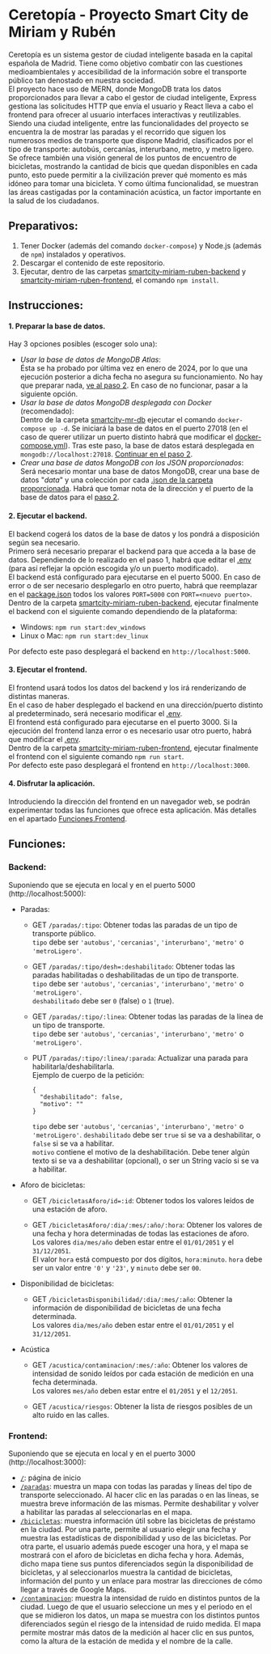 # Ceretopía - Proyecto Smart City de Miriam y Rubén
Ceretopía es un sistema gestor de ciudad inteligente basada en la capital española de Madrid. Tiene como objetivo combatir con las cuestiones medioambientales y accesibilidad de la información sobre el transporte público tan denostado en nuestra sociedad.  
El proyecto hace uso de MERN, donde MongoDB trata los datos proporcionados para llevar a cabo el gestor de ciudad inteligente, Express gestiona las solicitudes HTTP que envía el usuario y React lleva a cabo el frontend para ofrecer al usuario interfaces interactivas y reutilizables.  
Siendo una ciudad inteligente, entre las funcionalidades del proyecto se encuentra la de mostrar las paradas y el recorrido que siguen los numerosos medios de transporte que dispone Madrid, clasificados por el tipo de transporte: autobús, cercanías, interurbano, metro, y metro ligero. Se ofrece también una visión general de los puntos de encuentro de bicicletas, mostrando la cantidad de bicis que quedan disponibles en cada punto, esto puede permitir a la civilización prever qué momento es más idóneo para tomar una bicicleta. Y como última funcionalidad, se muestran las áreas castigadas por la contaminación acústica, un factor importante en la salud de los ciudadanos.


## Preparativos:
1. Tener Docker (además del comando `docker-compose`) y Node.js (además de `npm`) instalados y operativos.
2. Descargar el contenido de este repositorio.
3. Ejecutar, dentro de las carpetas [smartcity-miriam-ruben-backend](smartcity-miriam-ruben-backend/) y [smartcity-miriam-ruben-frontend](smartcity-miriam-ruben-frontend/), el comando `npm install`.


## Instrucciones:
#### 1. Preparar la base de datos.
Hay 3 opciones posibles (escoger solo una):
- *Usar la base de datos de MongoDB Atlas*:  
Ésta se ha probado por última vez en enero de 2024, por lo que una ejecución posterior a dicha fecha no asegura su funcionamiento. No hay que preparar nada, [ve al paso 2](#2-ejecutar-el-backend). En caso de no funcionar, pasar a la siguiente opción.
- *Usar la base de datos MongoDB desplegada con Docker* (recomendado):  
Dentro de la carpeta [smartcity-mr-db](smartcity-mr-db/) ejecutar el comando `docker-compose up -d`. Se iniciará la base de datos en el puerto 27018 (en el caso de querer utilizar un puerto distinto habrá que modificar el [docker-compose.yml](smartcity-mr-db/docker-compose.yml)). Tras este paso, la base de datos estará desplegada en `mongodb://localhost:27018`. [Continuar en el paso 2](#2-ejecutar-el-backend).
- *Crear una base de datos MongoDB con los JSON proporcionados*:  
Será necesario montar una base de datos MongoDB, crear una base de datos "*data*" y una colección por cada [.json de la carpeta proporcionada](smartcity-mr-db/data). Habrá que tomar nota de la dirección y el puerto de la base de datos para el [paso 2](#2-ejecutar-el-backend).  

#### 2. Ejecutar el backend.
El backend cogerá los datos de la base de datos y los pondrá a disposición según sea necesario.  
Primero será necesario preparar el backend para que acceda a la base de datos. Dependiendo de lo realizado en el paso 1, habrá que editar el [.env](smartcity-miriam-ruben-backend/.env) (para así reflejar la opción escogida y/o un puerto modificado).  
El backend está configurado para ejecutarse en el puerto 5000. En caso de error o de ser necesario desplegarlo en otro puerto, habrá que reemplazar en el [package.json](smartcity-miriam-ruben-backend/package.json) todos los valores `PORT=5000` con `PORT=<nuevo puerto>`.  
Dentro de la carpeta [smartcity-miriam-ruben-backend](smartcity-miriam-ruben-backend/), ejecutar finalmente el backend con el siguiente comando dependiendo de la plataforma:
- Windows: `npm run start:dev_windows`
- Linux o Mac: `npm run start:dev_linux`

Por defecto este paso desplegará el backend en `http://localhost:5000`.

#### 3. Ejecutar el frontend.
El frontend usará todos los datos del backend y los irá renderizando de distintas maneras.  
En el caso de haber desplegado el backend en una dirección/puerto distinto al predeterminado, será necesario modificar el [.env](smartcity-miriam-ruben-frontend/.env).  
El frontend está configurado para ejecutarse en el puerto 3000. Si la ejecución del frontend lanza error o es necesario usar otro puerto, habrá que modificar el [.env](smartcity-miriam-ruben-frontend/.env).  
Dentro de la carpeta [smartcity-miriam-ruben-frontend](smartcity-miriam-ruben-frontend/), ejecutar finalmente el frontend con el siguiente comando `npm run start`.  
Por defecto este paso desplegará el frontend en `http://localhost:3000`.

#### 4. Disfrutar la aplicación.
Introduciendo la dirección del frontend en un navegador web, se podrán experimentar todas las funciones que ofrece esta aplicación. Más detalles en el apartado [Funciones.Frontend](#frontend).


## Funciones:
### Backend:
Suponiendo que se ejecuta en local y en el puerto 5000 (http://localhost:5000):  
- Paradas:
    - GET `/paradas/:tipo`: Obtener todas las paradas de un tipo de transporte público.  
    `tipo` debe ser `'autobus'`, `'cercanias'`, `'interurbano'`, `'metro'` o `'metroLigero'`.

    - GET `/paradas/:tipo/desh=:deshabilitado`: Obtener todas las paradas habilitadas o deshabilitadas de un tipo de transporte.  
    `tipo` debe ser `'autobus'`, `'cercanias'`, `'interurbano'`, `'metro'` o `'metroLigero'`.  
    `deshabilitado` debe ser `0` (false) o `1` (true).

    - GET `/paradas/:tipo/:linea`: Obtener todas las paradas de la línea de un tipo de transporte.  
    `tipo` debe ser `'autobus'`, `'cercanias'`, `'interurbano'`, `'metro'` o `'metroLigero'`. 

    - PUT `/paradas/:tipo/:linea/:parada`: Actualizar una parada para habilitarla/deshabilitarla.  
      Ejemplo de cuerpo de la petición:
      ```
      {
        "deshabilitado": false,
        "motivo": ""
      }
      ```
      `tipo` debe ser `'autobus'`, `'cercanias'`, `'interurbano'`, `'metro'` o `'metroLigero'`.
      `deshabilitado` debe ser `true` si se va a deshabilitar, o `false` si se va a habilitar.  
      `motivo` contiene el motivo de la deshabilitación. Debe tener algún texto si se va a deshabilitar (opcional), o ser un String vacío si se va a habilitar.
  
- Aforo de bicicletas:
    - GET `/bicicletasAforo/id=:id`: Obtener todos los valores leídos de una estación de aforo.

    - GET `/bicicletasAforo/:dia/:mes/:año/:hora`: Obtener los valores de una fecha y hora determinadas de todas las estaciones de aforo.  
    Los valores `dia/mes/año` deben estar entre el `01/01/2051` y el `31/12/2051`.  
    El valor `hora` está compuesto por dos dígitos, `hora:minuto`. `hora` debe ser un valor entre `'0'` y `'23'`, y `minuto` debe ser `00`.

- Disponibilidad de bicicletas:
    - GET `/bicicletasDisponibilidad/:dia/:mes/:año`: Obtener la información de disponibilidad de bicicletas de una fecha determinada.  
    Los valores `dia/mes/año` deben estar entre el `01/01/2051` y el `31/12/2051`.  

- Acústica
    - GET `/acustica/contaminacion/:mes/:año`: Obtener los valores de intensidad de sonido leídos por cada estación de medición en una fecha determinada.  
    Los valores `mes/año` deben estar entre el `01/2051` y el `12/2051`.

    - GET `/acustica/riesgos`: Obtener la lista de riesgos posibles de un alto ruido en las calles.

### Frontend:
Suponiendo que se ejecuta en local y en el puerto 3000 (http://localhost:3000):
- [`/`](http://localhost:3000): página de inicio
- [`/paradas`](http://localhost:3000/paradas): muestra un mapa con todas las paradas y líneas del tipo de transporte seleccionado. Al hacer clic en las paradas o en las líneas, se muestra breve información de las mismas. Permite deshabilitar y volver a habilitar las paradas al seleccionarlas en el mapa.
- [`/bicicletas`](http://localhost:3000/bicicletas): muestra información útil sobre las bicicletas de préstamo en la ciudad. Por una parte, permite al usuario elegir una fecha y muestra las estadísticas de disponibilidad y uso de las bicicletas. Por otra parte, el usuario además puede escoger una hora, y el mapa se mostrará con el aforo de bicicletas en dicha fecha y hora. Además, dicho mapa tiene sus puntos diferenciados según la disponibilidad de bicicletas, y al seleccionarlos muestra la cantidad de bicicletas, información del punto y un enlace para mostrar las direcciones de cómo llegar a través de Google Maps.
- [`/contaminacion`](http://localhost:3000/contaminacion): muestra la intensidad de ruido en distintos puntos de la ciudad. Luego de que el usuario seleccione un mes y el periodo en el que se midieron los datos, un mapa se muestra con los distintos puntos diferenciados según el riesgo de la intensidad de ruido medida. El mapa permite mostrar más datos de la medición al hacer clic en sus puntos, como la altura de la estación de medida y el nombre de la calle.
